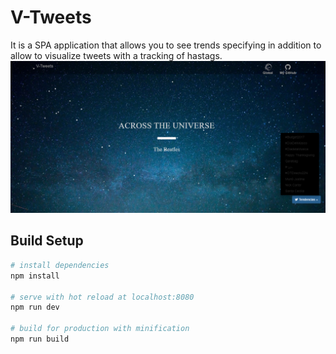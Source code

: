 
# V-Tweets
It is a SPA application that allows you to see trends specifying in addition to allow to visualize tweets with a tracking of hastags.
![Screenshot](/Screenshot.png?raw=true "Screenshot")

## Build Setup

``` bash
# install dependencies
npm install

# serve with hot reload at localhost:8080
npm run dev

# build for production with minification
npm run build
```

